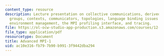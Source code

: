 ```yaml
---
content_type: resource
description: Lecture presentation on collective communications, derived datatypes,
  groups, contexts, communicators, topologies, language binding issues , The MPI runtime,
  environment management, the MPI profiling interface, and tracing.
file: https://ol-ocw-studio-app-production.s3.amazonaws.com/courses/12-950-parallel-programming-for-multicore-machines-using-openmp-and-mpi-january-iap-2010/ac10e316fb797b90b9913f9442dba294_MIT12_950IAP10_Lec4.pdf
file_type: application/pdf
resourcetype: Document
title: Advanced MPI-1
uid: ac10e316-fb79-7b90-b991-3f9442dba294
---
```

